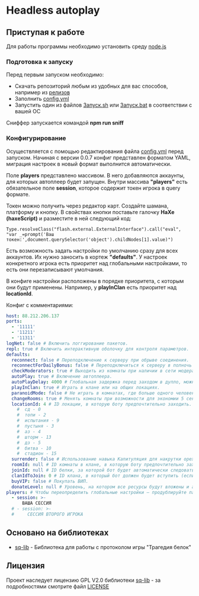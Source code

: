 # Headless autoplay

## Приступая к работе

Для работы программы необходимо установить среду [node.js](https://nodejs.org/ru/download/)

### Подготовка к запуску

Перед первым запуском необходимо:

* Скачать репозиторий любым из удобных для вас способов, например из [релизов](https://github.com/yukkerike/headless_autoplay/releases/latest)
* Заполнить [config.yml](config.yml)
* Запустить один из файлов [Запуск.sh](Запуск.sh) или [Запуск.bat](Запуск.bat) в соответствии с вашей ОС

Сниффер запускается командой __npm run sniff__

### Конфигурирование

Осуществляется с помощью редактирования файла [config.yml](config.yml) перед запуском. Начиная с версии 0.0.7 конфиг представлен форматом YAML, миграция настроек в новый формат выполнится автоматически.

Поле __players__ представлено массивом. В него добавляются аккаунты, для которых автоплеер будет запущен.
Внутри массива __"players"__ есть обязательное поле __session__, которое содержит токен игрока в query формате.

Токен можно получить через редактор карт. Создайте шамана, платформу и кнопку. В свойствах кнопки поставьте галочку __HaXe (haxeScript)__ и разместите в ней следующий код:
```
Type.resolveClass("flash.external.ExternalInterface").call("eval", "var _=prompt('Ваш токен:',document.querySelector('object').childNodes[1].value)")
```

Есть возможность задать настройки по умолчанию сразу для всех аккаунтов. Их нужно заносить в кортеж __"defaults"__. 
У настроек конкретного игрока есть приоритет над глобальными настройками, то есть они перезаписывают умолчания.

В конфиге настройки расположены в порядке приоритета, с которым они будут применены.
Например, у __playInClan__ есть приоритет над __locationId__.


Конфиг с комментариями:
``` yml
host: 88.212.206.137
ports:
  - '11111'
  - '11211'
  - '11311'
logNet: false # Включить логгирование пакетов.
repl: true # Включить интерактивную оболочку для контроля параметров.
defaults:
  reconnect: false # Переподключение к серверу при обрыве соединения.
  reconnectForDailyBonus: false # Переподключиться к серверу в полночь по МСК, чтобы собрать ежедневный бонус.
  checkModerators: true # Выходить из комнаты при наличии в сети модераторов.
  autoPlay: true # Включение автоплеера.
  autoPlayDelay: 4000 # Глобальная задержка перед заходом в дупло, можно определить отдельно для каждого игрока.
  playInClan: true # Играть в клане или на общих локациях.
  paranoidMode: false # Не играть в комнатах, где больше одного человека
  changeRooms: true # Менять комнаты при возможности для экономии 5 секунд (игнорируется, если задан ID комнаты).
  locationId: 4 # ID локации, в которую боту предпочтительно заходить.
    #  сд - 0
    #  топи - 2
    #  испытания - 9
    #  пустыня - 3
    #  аз - 4
    #  шторм - 13
    #  дз - 5
    #  битва - 10
    #  стадион - 15
  surrender: false # Использование навыка Капитуляция для накрутки орехов. Для использования функции вам необходимо задействовать два аккаунта!
  roomId: null # ID комнаты в клане, в которую боту предпочтительно заходить.
  joinId: null # ID белки, за которой бот будет автоматически следовать.
  clanIdToJoin: 0 # ID клана, в который бот должен будет вступить (если аккаунт опоры тоже под управлением бота – заявка аккаунта будет подтверждена автоматически, для этого советую опоре добавить параметр autoPlay: false, чтобы не подставляться этим аккаунтом за зря).
  buyVIP: false # Покупать ВИП.
  donateLevel: null # Уровень, на котором все ресурсы будут вложены и автокач остановлен.
players: # Чтобы переопределить глобальные настройки – продублируйте параметр для конкретного игрока с новым значением.
  - session: >-
      ВАША СЕССИЯ
  # - session: >-
  #     СЕССИЯ ВТОРОГО ИГРОКА
```

## Основано на библиотеках

* [sq-lib](https://github.com/sovlet/sq-lib/) - Библиотека для работы с протоколом игры "Трагедия белок"

## Лицензия

Проект наследует лицензию GPL V2.0 библиотеки [sq-lib](https://github.com/sovlet/sq-lib/) - за подробностями смотрите файл [LICENSE](LICENSE)
